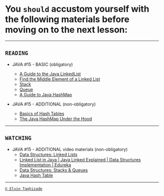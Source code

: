 # You `should` accustom yourself with the following materials before moving on to the next lesson:
---

## `READING`

- JAVA #15 - BASIC (obligatory)
    - [A Guide to the Java LinkedList](https://www.baeldung.com/java-linkedlist)
    - [Find the Middle Element of a Linked List](https://www.baeldung.com/java-linked-list-middle-element)
    - [Stack](https://www.tutorialspoint.com/data_structures_algorithms/stack_algorithm.htm)
    - [Queue](https://www.tutorialspoint.com/data_structures_algorithms/dsa_queue.htm)
    - [A Guide to Java HashMap](https://www.baeldung.com/java-hashmap)

- JAVA #15 - ADDITIONAL (non-obligatory)
    - [Basics of Hash Tables](https://www.hackerearth.com/ru/practice/data-structures/hash-tables/basics-of-hash-tables/tutorial/)
    - [The Java HashMap Under the Hood](https://www.baeldung.com/java-hashmap-advanced)

 ---

## `WATCHING`

- JAVA #15 - ADDITIONAL video materials (non-obligatory)
    - [Data Structures: Linked Lists](https://youtu.be/njTh_OwMljA)
    - [Linked List in Java | Java Linked Explained | Data Structures Implementation | Edureka](https://youtu.be/giJimUEkI7U)
    - [Data Structures: Stacks & Queues](https://youtu.be/wjI1WNcIntg)
    - [Java Hash Table](https://youtu.be/B4vqVDeERhI)

---

[`© Elvin Taghizade`](elvintaghiyev184@gmail.com)